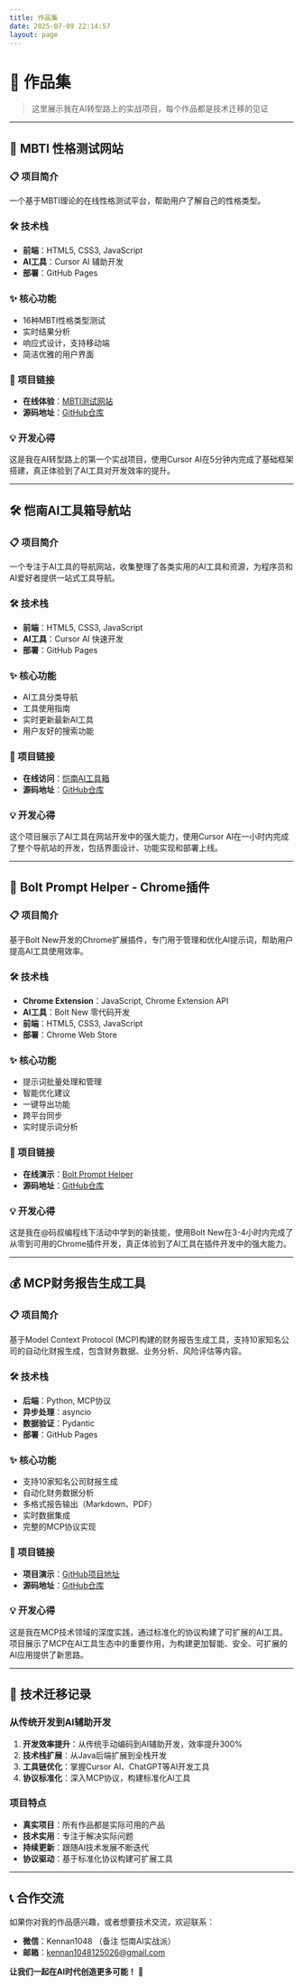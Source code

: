 ```yaml
---
title: 作品集
date: 2025-07-09 22:14:57
layout: page
---
```


# 🎨 作品集

> 这里展示我在AI转型路上的实战项目，每个作品都是技术迁移的见证

---

## 🧠 MBTI 性格测试网站

### 📋 项目简介
一个基于MBTI理论的在线性格测试平台，帮助用户了解自己的性格类型。

### 🛠️ 技术栈
- **前端**：HTML5, CSS3, JavaScript
- **AI工具**：Cursor AI 辅助开发
- **部署**：GitHub Pages

### ✨ 核心功能
- 16种MBTI性格类型测试
- 实时结果分析
- 响应式设计，支持移动端
- 简洁优雅的用户界面

### 🔗 项目链接
- **在线体验**：[MBTI测试网站](https://mbtitestpro.lol/)
- **源码地址**：[GitHub仓库](https://github.com/KennanYang/mbti_web_project)

### 💡 开发心得
这是我在AI转型路上的第一个实战项目，使用Cursor AI在5分钟内完成了基础框架搭建，真正体验到了AI工具对开发效率的提升。

---

## 🛠️ 恺南AI工具箱导航站

### 📋 项目简介
一个专注于AI工具的导航网站，收集整理了各类实用的AI工具和资源，为程序员和AI爱好者提供一站式工具导航。

### 🛠️ 技术栈
- **前端**：HTML5, CSS3, JavaScript
- **AI工具**：Cursor AI 快速开发
- **部署**：GitHub Pages

### ✨ 核心功能
- AI工具分类导航
- 工具使用指南
- 实时更新最新AI工具
- 用户友好的搜索功能

### 🔗 项目链接
- **在线访问**：[恺南AI工具箱](https://aitoolbox.uk/)
- **源码地址**：[GitHub仓库](https://github.com/KennanYang/ai_tools_web)

### 💡 开发心得
这个项目展示了AI工具在网站开发中的强大能力，使用Cursor AI在一小时内完成了整个导航站的开发，包括界面设计、功能实现和部署上线。

---

## 🔧 Bolt Prompt Helper - Chrome插件

### 📋 项目简介
基于Bolt New开发的Chrome扩展插件，专门用于管理和优化AI提示词，帮助用户提高AI工具使用效率。

### 🛠️ 技术栈
- **Chrome Extension**：JavaScript, Chrome Extension API
- **AI工具**：Bolt New 零代码开发
- **前端**：HTML5, CSS3, JavaScript
- **部署**：Chrome Web Store

### ✨ 核心功能
- 提示词批量处理和管理
- 智能优化建议
- 一键导出功能
- 跨平台同步
- 实时提示词分析

### 🔗 项目链接
- **在线演示**：[Bolt Prompt Helper](https://boltpromothelper.uk/)
- **源码地址**：[GitHub仓库](https://github.com/KennanYang/bolt-helper)

### 💡 开发心得
这是我在@码叔编程线下活动中学到的新技能，使用Bolt New在3-4小时内完成了从零到可用的Chrome插件开发，真正体验到了AI工具在插件开发中的强大能力。

---

## 💰 MCP财务报告生成工具

### 📋 项目简介
基于Model Context Protocol (MCP)构建的财务报告生成工具，支持10家知名公司的自动化财报生成，包含财务数据、业务分析、风险评估等内容。

### 🛠️ 技术栈
- **后端**：Python, MCP协议
- **异步处理**：asyncio
- **数据验证**：Pydantic
- **部署**：GitHub Pages

### ✨ 核心功能
- 支持10家知名公司财报生成
- 自动化财务数据分析
- 多格式报告输出（Markdown、PDF）
- 实时数据集成
- 完整的MCP协议实现

### 🔗 项目链接
- **项目演示**：[GitHub项目地址](https://github.com/KennanYang/financial-report)
- **源码地址**：[GitHub仓库](https://github.com/KennanYang/financial-report)

### 💡 开发心得
这是我在MCP技术领域的深度实践，通过标准化的协议构建了可扩展的AI工具。项目展示了MCP在AI工具生态中的重要作用，为构建更加智能、安全、可扩展的AI应用提供了新思路。

---

## 🚀 技术迁移记录

### 从传统开发到AI辅助开发
1. **开发效率提升**：从传统手动编码到AI辅助开发，效率提升300%
2. **技术栈扩展**：从Java后端扩展到全栈开发
3. **工具链优化**：掌握Cursor AI、ChatGPT等AI开发工具
4. **协议标准化**：深入MCP协议，构建标准化AI工具

### 项目特点
- **真实项目**：所有作品都是实际可用的产品
- **技术实用**：专注于解决实际问题
- **持续更新**：跟随AI技术发展不断迭代
- **协议驱动**：基于标准化协议构建可扩展工具

---

## 📞 合作交流

如果你对我的作品感兴趣，或者想要技术交流，欢迎联系：

- **微信**：Kennan1048 （备注 恺南AI实战派）
- **邮箱**：kennan1048125026@gmail.com

**让我们一起在AI时代创造更多可能！** 🚀 